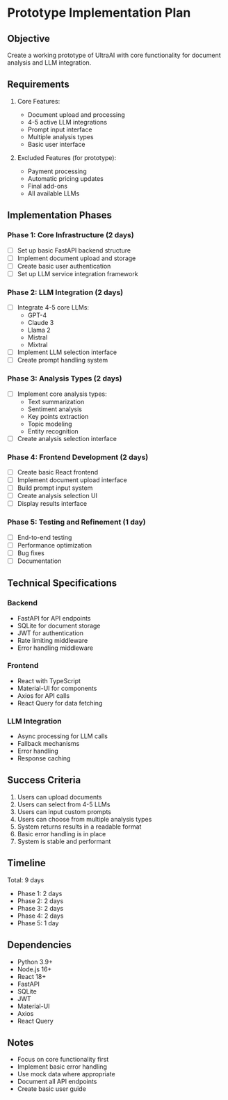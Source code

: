 # Prototype Implementation Plan

## Objective

Create a working prototype of UltraAI with core functionality for document analysis and LLM integration.

## Requirements

1. Core Features:
   - Document upload and processing
   - 4-5 active LLM integrations
   - Prompt input interface
   - Multiple analysis types
   - Basic user interface

2. Excluded Features (for prototype):
   - Payment processing
   - Automatic pricing updates
   - Final add-ons
   - All available LLMs

## Implementation Phases

### Phase 1: Core Infrastructure (2 days)

- [ ] Set up basic FastAPI backend structure
- [ ] Implement document upload and storage
- [ ] Create basic user authentication
- [ ] Set up LLM service integration framework

### Phase 2: LLM Integration (2 days)

- [ ] Integrate 4-5 core LLMs:
  - GPT-4
  - Claude 3
  - Llama 2
  - Mistral
  - Mixtral
- [ ] Implement LLM selection interface
- [ ] Create prompt handling system

### Phase 3: Analysis Types (2 days)

- [ ] Implement core analysis types:
  - Text summarization
  - Sentiment analysis
  - Key points extraction
  - Topic modeling
  - Entity recognition
- [ ] Create analysis selection interface

### Phase 4: Frontend Development (2 days)

- [ ] Create basic React frontend
- [ ] Implement document upload interface
- [ ] Build prompt input system
- [ ] Create analysis selection UI
- [ ] Display results interface

### Phase 5: Testing and Refinement (1 day)

- [ ] End-to-end testing
- [ ] Performance optimization
- [ ] Bug fixes
- [ ] Documentation

## Technical Specifications

### Backend

- FastAPI for API endpoints
- SQLite for document storage
- JWT for authentication
- Rate limiting middleware
- Error handling middleware

### Frontend

- React with TypeScript
- Material-UI for components
- Axios for API calls
- React Query for data fetching

### LLM Integration

- Async processing for LLM calls
- Fallback mechanisms
- Error handling
- Response caching

## Success Criteria

1. Users can upload documents
2. Users can select from 4-5 LLMs
3. Users can input custom prompts
4. Users can choose from multiple analysis types
5. System returns results in a readable format
6. Basic error handling is in place
7. System is stable and performant

## Timeline

Total: 9 days

- Phase 1: 2 days
- Phase 2: 2 days
- Phase 3: 2 days
- Phase 4: 2 days
- Phase 5: 1 day

## Dependencies

- Python 3.9+
- Node.js 16+
- React 18+
- FastAPI
- SQLite
- JWT
- Material-UI
- Axios
- React Query

## Notes

- Focus on core functionality first
- Implement basic error handling
- Use mock data where appropriate
- Document all API endpoints
- Create basic user guide
